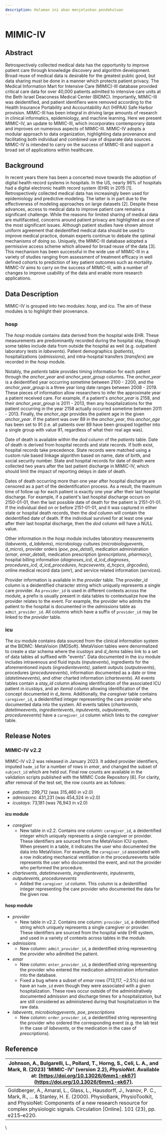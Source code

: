 ```yaml
---
description: Halaman ini akan menjelaskan pendahuluan
---
```


# MIMIC-IV

## Abstract

Retrospectively collected medical data has the opportunity to improve patient care through knowledge discovery and algorithm development. Broad reuse of medical data is desirable for the greatest public good, but data sharing must be done in a manner which protects patient privacy. The Medical Information Mart for Intensive Care (MIMIC)-III database provided critical care data for over 40,000 patients admitted to intensive care units at the Beth Israel Deaconess Medical Center (BIDMC). Importantly, MIMIC-III was deidentified, and patient identifiers were removed according to the Health Insurance Portability and Accountability Act (HIPAA) Safe Harbor provision. MIMIC-III has been integral in driving large amounts of research in clinical informatics, epidemiology, and machine learning. Here we present MIMIC-IV, an update to MIMIC-III, which incorporates contemporary data and improves on numerous aspects of MIMIC-III. MIMIC-IV adopts a modular approach to data organization, highlighting data provenance and facilitating both individual and combined use of disparate data sources. MIMIC-IV is intended to carry on the success of MIMIC-III and support a broad set of applications within healthcare.

## Background

In recent years there has been a concerted move towards the adoption of digital health record systems in hospitals. In the US, nearly 96% of hospitals had a digital electronic health record system (EHR) in 2015 \[1]. Retrospectively collected medical data has increasingly been used for epidemiology and predictive modeling. The latter is in part due to the effectiveness of modeling approaches on large datasets \[2]. Despite these advances, access to medical data to improve patient care remains a significant challenge. While the reasons for limited sharing of medical data are multifaceted, concerns around patient privacy are highlighted as one of the most significant issues. Although patient studies have shown almost uniform agreement that deidentified medical data should be used to improve medical practice, domain experts continue to debate the optimal mechanisms of doing so. Uniquely, the MIMIC-III database adopted a permissive access scheme which allowed for broad reuse of the data \[3]. This mechanism has been successful in the wide use of MIMIC-III in a variety of studies ranging from assessment of treatment efficacy in well defined cohorts to prediction of key patient outcomes such as mortality. MIMIC-IV aims to carry on the success of MIMIC-III, with a number of changes to improve usability of the data and enable more research applications.

## Data Description

MIMIC-IV is grouped into two modules: _hosp_, and _icu_. The aim of these modules is to highlight their provenance.

### hosp

The _hosp_ module contains data derived from the hospital wide EHR. These measurements are predominantly recorded during the hospital stay, though some tables include data from outside the hospital as well (e.g. outpatient laboratory tests in _labevents_). Patient demographics (_patients_), hospitalizations (_admissions_), and intra-hospital transfers (_transfers_) are recorded in the _hosp_ module.

Notably, the _patients_ table provides timing information for each patient through the _anchor\_year_ and _anchor\_year\_group_ columns. The _anchor\_year_ is a deidentified year occurring sometime between 2100 - 2200, and the _anchor\_year\_group_ is a three year long date ranges between 2008 - 2019. These pieces of information allow researchers to infer the approximate year a patient received care. For example, if a patient's _anchor\_year_ is 2158, and their _anchor\_year\_group_ is 2011 - 2013, then any hospitalizations for the patient occurring in the year 2158 actually occurred sometime between 2011 - 2013. Finally, the _anchor\_age_ provides the patient age in the given _anchor\_year_. If the patient was over 89 in the _anchor\_year_, this _anchor\_age_ has been set to 91 (i.e. all patients over 89 have been grouped together into a single group with value 91, regardless of what their real age was).

Date of death is available within the _dod_ column of the _patients_ table. Date of death is derived from hospital records and state records. If both exist, hospital records take precedence. State records were matched using a custom rule based linkage algorithm based on name, date of birth, and social security number. State and hospital records for date of death were collected two years after the last patient discharge in MIMIC-IV, which should limit the impact of reporting delays in date of death.

Dates of death occurring more than one year after hospital discharge are censored as a part of the deidentification process. As a result, the maximum time of follow up for each patient is exactly one year after their last hospital discharge. For example, if a patient's last hospital discharge occurs on 2150-01-01, then the last possible date of death for the patient is 2151-01-01. If the individual died on or before 2151-01-01, and it was captured in either state or hospital death records, then the _dod_ column will contain the deidentified date of death. If the individual survived for at least one year after their last hospital discharge, then the _dod_ column will have a NULL value.

Other information in the _hosp_ module includes laboratory measurements (_labevents_, _d\_labitems_), microbiology cultures (_microbiologyevents_, _d\_micro_), provider orders (_poe_, _poe\_detail_), medication administration (_emar_, _emar\_detail_), medication prescription (_prescriptions_, _pharmacy_), hospital billing information (_diagnoses\_icd_, _d\_icd\_diagnoses_, _procedures\_icd_, _d\_icd\_procedures_, _hcpcsevents_, _d\_hcpcs_, _drgcodes_), online medical record data (_omr_), and service related information (_services_).

Provider information is available in the _provider_ table. The provider\_id column is a deidentified character string which uniquely represents a single care provider. As `provider_id` is used in different contexts across the module, a prefix is usually present in data tables to contextualize how the provider relates to the event. For example, the provider who admits the patient to the hospital is documented in the _admissions_ table as `admit_provider_id`. All columns which have a suffix of `provider_id` may be linked to the _provider_ table.

### icu

The _icu_ module contains data sourced from the clinical information system at the BIDMC: MetaVision (iMDSoft). MetaVision tables were denormalized to create a star schema where the _icustays_ and _d\_items_ tables link to a set of data tables all suffixed with "events". Data documented in the _icu_ module includes intravenous and fluid inputs (_inputevents_), ingredients for the aforementioned inputs (_ingredientevents),_ patient outputs (_outputevents_), procedures (_procedureevents_), information documented as a date or time (_datetimeevents_), and other charted information (_chartevents_). All events tables contain a _stay\_id_ column allowing identification of the associated ICU patient in _icustays_, and an _itemid_ column allowing identification of the concept documented in _d\_items_. Additionally, the _caregiver_ table contains `caregiver_id`, a deidentified integer representing the care provider who documented data into the system. All events tables (_chartevents_, _datetimeevents_, _ingredientevents_, _inputevents_, _outputevents_, _procedureevents_) have a `caregiver_id` column which links to the _caregiver_ table.

## Release Notes

### MIMIC-IV v2.2

MIMIC-IV v2.2 was released in January 2023. It added provider identifiers, imputed `hadm_id` for a number of rows in _emar_, and changed the subset of `subject_id` which are held out. Final row counts are available in the validation scripts published with the MIMIC Code Repository \[6]. For clarity, after removal of the test set, the row counts are as follows:

* _patients_: 299,712 (was 315,460 in v2.0)
* _admissions_: 431,231 (was 454,324 in v2.0)
* _icustays_: 73,181 (was 76,943 in v2.0)

#### **icu module**

* _caregiver_
  * New table in v2.2. Contains one column: `caregiver_id`, a deidentified integer which uniquely represents a single caregiver or provider. These identifiers are sourced from the MetaVision ICU system. When present in a table, it indicates the user who documented the data into MetaVision. For example, the `caregiver_id` associated with a row indicating mechanical ventilation in the procedureevents table represents the user who documented the event, and not the provider who performed the procedure.
* _chartevents_, _datetimeevents_, _ingredientevents_, _inputevents_, _outputevents_, _procedureevents_
  * Added the `caregiver_id` column. This column is a deidentified integer representing the care provider who documented the data for the given row.

#### **hosp module**

* _provider_
  * New table in v2.2. Contains one column: `provider_id`, a deidentified string which uniquely represents a single caregiver or provider. These identifiers are sourced from the hospital wide EHR system, and used in a variety of contexts across tables in the module.
* _admissions_
  * New column: `admit_provider_id`, a deidentified string representing the provider who admitted the patient.
* _emar_
  * New column: `enter_provider_id`, a deidentified string representing the provider who entered the medication administration information into the database.
  * Fixed a bug where a subset of _emar_ rows (713,117, \~2.5%) did not have an `hadm_id` even though they were associated with a given hospitalization. These rows occur outside of the administratively documented admission and discharge times for a hospitalization, but are still considered as administered during that hospitalization in the raw data.
* _labevents_, _microbiologyevents_, _poe_, _prescriptions_
  * New column: `order_provider_id`, a deidentified string representing the provider who ordered the corresponding event (e.g. the lab test in the case of _labevents_, or the medication in the case of _prescriptions_).

## Reference

| Johnson, A., Bulgarelli, L., Pollard, T., Horng, S., Celi, L. A., and Mark, R. (2023) 'MIMIC-IV' (version 2.2), _PhysioNet_. Available at: [https://doi.org/10.13026/6mm1-ek67](https://doi.org/10.13026/6mm1-ek67).                                                         |
| ---------------------------------------------------------------------------------------------------------------------------------------------------------------------------------------------------------------------------------------------------------------------------- |
| Goldberger, A., Amaral, L., Glass, L., Hausdorff, J., Ivanov, P. C., Mark, R., ... & Stanley, H. E. (2000). PhysioBank, PhysioToolkit, and PhysioNet: Components of a new research resource for complex physiologic signals. Circulation \[Online]. 101 (23), pp. e215–e220. |

\

